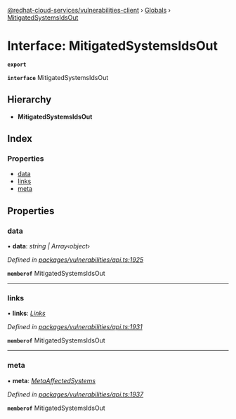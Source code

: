 [@redhat-cloud-services/vulnerabilities-client](../README.md) › [Globals](../globals.md) › [MitigatedSystemsIdsOut](mitigatedsystemsidsout.md)

# Interface: MitigatedSystemsIdsOut

**`export`** 

**`interface`** MitigatedSystemsIdsOut

## Hierarchy

* **MitigatedSystemsIdsOut**

## Index

### Properties

* [data](mitigatedsystemsidsout.md#data)
* [links](mitigatedsystemsidsout.md#links)
* [meta](mitigatedsystemsidsout.md#meta)

## Properties

###  data

• **data**: *string | Array‹object›*

*Defined in [packages/vulnerabilities/api.ts:1925](https://github.com/RedHatInsights/javascript-clients/blob/master/packages/vulnerabilities/api.ts#L1925)*

**`memberof`** MitigatedSystemsIdsOut

___

###  links

• **links**: *[Links](links.md)*

*Defined in [packages/vulnerabilities/api.ts:1931](https://github.com/RedHatInsights/javascript-clients/blob/master/packages/vulnerabilities/api.ts#L1931)*

**`memberof`** MitigatedSystemsIdsOut

___

###  meta

• **meta**: *[MetaAffectedSystems](metaaffectedsystems.md)*

*Defined in [packages/vulnerabilities/api.ts:1937](https://github.com/RedHatInsights/javascript-clients/blob/master/packages/vulnerabilities/api.ts#L1937)*

**`memberof`** MitigatedSystemsIdsOut
